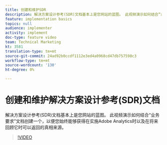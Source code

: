 ```yaml
---
title: 创建和维护SDR
description: 解决方案设计参考(SDR)文档基本上是您网站的蓝图。 此视频演示如何结合“业务要求”文档创建一个，以便您始终能够获得在实施Adobe Analytics时以及在将来回顾它时可以返回的真相来源。
feature: implementation basics
topics: null
audience: implementer
activity: implement
doc-type: feature video
team: Technical Marketing
kt: 3581
translation-type: tm+mt
source-git-commit: 24ad92b0ccdf1112e3ed4a0968cd47db757598c3
workflow-type: tm+mt
source-wordcount: '130'
ht-degree: 0%

---
```



# 创建和维护解决方案设计参考(SDR)文档

解决方案设计参考(SDR)文档基本上是您网站的蓝图。 此视频演示如何结合“业务要求”文档创建一个，以便您始终能够获得在实施Adobe Analytics时以及在将来回顾它时可以返回的真相来源。

>[!VIDEO](https://video.tv.adobe.com/v/28754/?quality=12)

